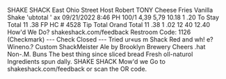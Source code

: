 SHAKE SHACK East Ohio Street Host Robert TONY Cheese Fries Vanilla Shake 'ubtotal ' ax 09/21/2022 8:46 PH 100/1 4,39 5,79 10.18 1 .20 To Stay Total 11 .38 FP HC # 4528 Tip Total Orand Total 11 .38 1 .02 12 40 12.40 How'd We Do? shakeshack.com/feedback Restroom Code: 1126 (Checkmark) --- Check Closed --- Tried ur«us m Shack Red and wh! e? Wineno.? Custom ShackMeister Ale by Brooklyn Brewery Cheers .hat Non-.M. Buns The best thing since sliced bread Fresh oll-naturol Ingredients spun dally. SHAKE SHACK Mow'd we Go to shakeshack.com/feedback or scan the OR code.